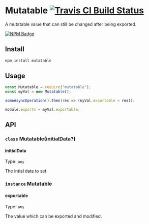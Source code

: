 # Mutatable [![Travis CI Build Status](https://img.shields.io/travis/com/Richienb/mutatable/master.svg?style=for-the-badge)](https://travis-ci.com/Richienb/mutatable)

A mutatable value that can still be changed after being exported.

[![NPM Badge](https://nodei.co/npm/mutatable.png)](https://npmjs.com/package/mutatable)

## Install

```sh
npm install mutatable
```

## Usage

```js
const Mutatable = require("mutatable");
const myVal = new Mutatable();

someAsyncOperation().then(res => (myVal.exportable = res));

module.exports = myVal.exportable;
```

## API

### `class` Mutatable(initialData?)

#### initialData

Type: `any`

The intial data to set.

### `instance` Mutatable

#### exportable

Type: `any`

The value which can be exported and modified.
